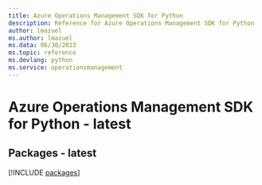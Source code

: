 ```yaml
---
title: Azure Operations Management SDK for Python
description: Reference for Azure Operations Management SDK for Python
author: lmazuel
ms.author: lmazuel
ms.data: 06/30/2023
ms.topic: reference
ms.devlang: python
ms.service: operationsmanagement
---
```

# Azure Operations Management SDK for Python - latest
## Packages - latest
[!INCLUDE [packages](operations-management-index.md)]